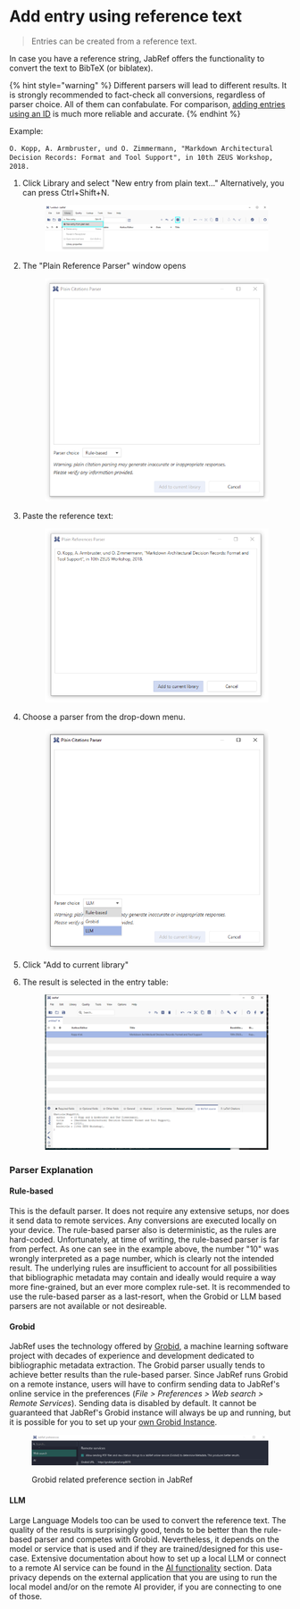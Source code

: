 # Add entry using reference text

> Entries can be created from a reference text.

In case you have a reference string, JabRef offers the functionality to convert the text to BibTeX (or biblatex).

{% hint style="warning" %}
Different parsers will lead to different results. It is strongly recommended to fact-check all conversions, regardless of parser choice. All of them can confabulate. For comparison, [adding entries using an ID](add-entry-using-an-id.md) is much more reliable and accurate.
{% endhint %}

Example:

```
O. Kopp, A. Armbruster, und O. Zimmermann, "Markdown Architectural Decision Records: Format and Tool Support", in 10th ZEUS Workshop, 2018.
```



1.  Click Library and select "New entry from plain text..." Alternatively, you can press Ctrl+Shift+N.



    <div align="left"><figure><picture><source srcset="../.gitbook/assets/Bild 1 - dark mode.jpg" media="(prefers-color-scheme: dark)"><img src="../.gitbook/assets/Bild 1.png" alt=""></picture><figcaption></figcaption></figure></div>
2.  The "Plain Reference Parser" window opens



    <div align="left"><figure><picture><source srcset="../.gitbook/assets/Bild 2 - Plain citations parser dialog opens - dark mode.png" media="(prefers-color-scheme: dark)"><img src="../.gitbook/assets/Bild 2 - Plain citations parser dialog opens - light mode.png" alt=""></picture><figcaption></figcaption></figure></div>
3.  Paste the reference text:



    <div align="left"><figure><picture><source srcset="../.gitbook/assets/Bild 3 - paste text - dark mode (2).png" media="(prefers-color-scheme: dark)"><img src="../.gitbook/assets/new-entry-from-plain-text-step-3 (1).png" alt=""></picture><figcaption></figcaption></figure></div>
4.  Choose a parser from the drop-down menu.

    <div align="left"><figure><picture><source srcset="../.gitbook/assets/Bild 4 - Parser Choise (Rule-based, Grobid and LLM) - dark mode.png" media="(prefers-color-scheme: dark)"><img src="../.gitbook/assets/Bild 4 - Parser Choise (Rule-based, Grobid and LLM) - light mode.png" alt=""></picture><figcaption></figcaption></figure></div>
5. Click "Add to current library"
6.  The result is selected in the entry table:



    <figure><picture><source srcset="../.gitbook/assets/Bild 5 - rule based result is selected in entry table - dark mode.png" media="(prefers-color-scheme: dark)"><img src="../.gitbook/assets/new-entry-from-plain-text-step-4 (1).png" alt=""></picture><figcaption></figcaption></figure>

### Parser Explanation

#### Rule-based

This is the default parser. It does not require any extensive setups, nor does it send data to remote services. Any conversions are executed locally on your device. The rule-based parser also is deterministic, as the rules are hard-coded.  Unfortunately, at time of writing, the rule-based parser is far from perfect. As one can see in the example above, the number "10" was wrongly interpreted as a page number, which is clearly not the intended result. The underlying rules are insufficient to account for all possibilities that bibliographic metadata may contain and ideally would require a way more fine-grained, but an ever more complex rule-set. It is recommended to use the rule-based parser as a last-resort, when the Grobid or LLM based parsers are not available or not desireable.

#### Grobid

JabRef uses the technology offered by [Grobid](https://github.com/kermitt2/grobid), a machine learning software project with decades of experience and development dedicated to bibliographic metadata extraction. The Grobid parser usually tends to achieve better results than the rule-based parser. Since JabRef runs Grobid on a remote instance, users will have to confirm sending data to JabRef's online service in the preferences (_File > Preferences > Web search > Remote Services_). Sending data is disabled by default. It cannot be guaranteed that JabRef's Grobid instance will always be up and running, but it is possible for you to set up your [own Grobid Instance](https://grobid.readthedocs.io/en/latest/Grobid-docker/).

<figure><picture><source srcset="../.gitbook/assets/Bild 6 - Grobid Preferences - dark mode.png" media="(prefers-color-scheme: dark)"><img src="../.gitbook/assets/Bild 6 - Grobid Preferences - dark mode.png" alt=""></picture><figcaption><p>Grobid related preference section in JabRef</p></figcaption></figure>

#### LLM

Large Language Models too can be used to convert the reference text. The quality of the results is surprisingly good, tends to be better than the rule-based parser and competes with Grobid. Nevertheless, it depends on the model or service that is used and if they are trained/designed for this use-case. Extensive documentation about how to set up a local LLM or connect to a remote AI service can be found in the [AI functionality](../ai/) section. Data privacy depends on the external application that you are using to run the local model and/or on the remote AI provider, if you are connecting to one of those.
